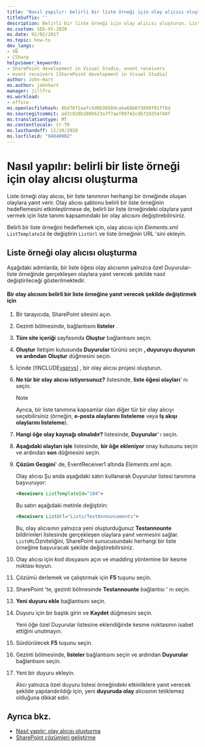 ```yaml
---
title: 'Nasıl yapılır: belirli bir liste örneği için olay alıcısı oluşturma | Microsoft Docs'
titleSuffix: ''
description: Belirli bir liste örneği için olay alıcısı oluşturun. Liste örneği olay alıcısı, bir liste tanımının herhangi bir örneğinde oluşan olaylara yanıt verir.
ms.custom: SEO-VS-2020
ms.date: 02/02/2017
ms.topic: how-to
dev_langs:
- VB
- CSharp
helpviewer_keywords:
- SharePoint development in Visual Studio, event receivers
- event receivers [SharePoint development in Visual Studio]
author: John-Hart
ms.author: johnhart
manager: jillfra
ms.workload:
- office
ms.openlocfilehash: 8bd76f2aafc5d0b3058dcaba68b6f3099f01ff8d
ms.sourcegitcommit: ad2c820b280b523a7f7aef89742cdb719354748f
ms.translationtype: MT
ms.contentlocale: tr-TR
ms.lasthandoff: 11/18/2020
ms.locfileid: "94849902"
---
```

# <a name="how-to-create-an-event-receiver-for-a-specific-list-instance"></a>Nasıl yapılır: belirli bir liste örneği için olay alıcısı oluşturma
  Liste örneği olay alıcısı, bir liste tanımının herhangi bir örneğinde oluşan olaylara yanıt verir. Olay alıcısı şablonu belirli bir liste örneğinin hedeflemesini etkinleştirmese de, belirli bir liste örneğindeki olaylara yanıt vermek için liste tanımı kapsamındaki bir olay alıcısını değiştirebilirsiniz.

 Belirli bir liste örneğini hedeflemek için, olay alıcısı için *Elements.xml* `ListTemplateId` ile değiştirin `ListUrl` ve liste örneğinin URL 'sini ekleyin.

## <a name="create-a-list-instance-event-receiver"></a>Liste örneği olay alıcısı oluşturma
 Aşağıdaki adımlarda, bir liste öğesi olay alıcısının yalnızca özel Duyurular-liste örneğinde gerçekleşen olaylara yanıt verecek şekilde nasıl değiştirileceği gösterilmektedir.

#### <a name="to-modify-an-event-receiver-to-respond-to-a-specific-list-instance"></a>Bir olay alıcısını belirli bir liste örneğine yanıt verecek şekilde değiştirmek için

1. Bir tarayıcıda, SharePoint sitesini açın.

2. Gezinti bölmesinde, bağlantısını **listeler** .

3. **Tüm site içeriği** sayfasında **Oluştur** bağlantısını seçin.

4. **Oluştur** Iletişim kutusunda **Duyurular** türünü seçin **, duyuruyu duyurun ve ardından** **Oluştur** düğmesini seçin.

5. İçinde [!INCLUDE[vsprvs](../sharepoint/includes/vsprvs-md.md)] , bir olay alıcısı projesi oluşturun.

6. **Ne tür bir olay alıcısı istiyorsunuz?** listesinde, **liste öğesi olayları**' nı seçin.

    > [!NOTE]
    > Ayrıca, bir liste tanımına kapsamlar olan diğer tür bir olay alıcıyı seçebilirsiniz (örneğin, **e-posta olaylarını listeleme** veya **Iş akışı olaylarını listeleme**).

7. **Hangi öğe olay kaynağı olmalıdır?** listesinde, **Duyurular**' ı seçin.

8. **Aşağıdaki olayları işle** listesinde, **bir öğe ekleniyor** onay kutusunu seçin ve ardından **son** düğmesini seçin.

9. **Çözüm Gezgini**' de, EventReceiver1 altında *Elements.xml* açın.

     Olay alıcısı Şu anda aşağıdaki satırı kullanarak Duyurular listesi tanımına başvuruyor:

    ```xml
    <Receivers ListTemplateId="104">
    ```

     Bu satırı aşağıdaki metinle değiştirin:

    ```xml
    <Receivers ListUrl="Lists/TestAnnouncements">
    ```

     Bu, olay alıcısının yalnızca yeni oluşturduğunuz **Testannounte** bildirimleri listesinde gerçekleşen olaylara yanıt vermesini sağlar. `ListURL`Özniteliğini, SharePoint sunucusundaki herhangi bir liste örneğine başvuracak şekilde değiştirebilirsiniz.

10. Olay alıcısı için kod dosyasını açın ve ımadding yöntemine bir kesme noktası koyun.

11. Çözümü derlemek ve çalıştırmak için **F5** tuşunu seçin.

12. SharePoint 'te, gezinti bölmesinde **Testannounte** bağlantısı ' nı seçin.

13. **Yeni duyuru ekle** bağlantısını seçin.

14. Duyuru için bir başlık girin ve **Kaydet** düğmesini seçin.

     Yeni öğe özel Duyurular listesine eklendiğinde kesme noktasının isabet ettiğini unutmayın.

15. Sürdürülecek **F5** tuşunu seçin.

16. Gezinti bölmesinde, **listeler** bağlantısını seçin ve ardından **Duyurular** bağlantısını seçin.

17. Yeni bir duyuru ekleyin.

     Alıcı yalnızca özel duyuru listesi örneğindeki etkinliklere yanıt verecek şekilde yapılandırıldığı için, yeni **duyuruda olay** alıcısının tetiklemez olduğuna dikkat edin.

## <a name="see-also"></a>Ayrıca bkz.
- [Nasıl yapılır: olay alıcısı oluşturma](../sharepoint/how-to-create-an-event-receiver.md)
- [SharePoint çözümleri geliştirme](../sharepoint/developing-sharepoint-solutions.md)
